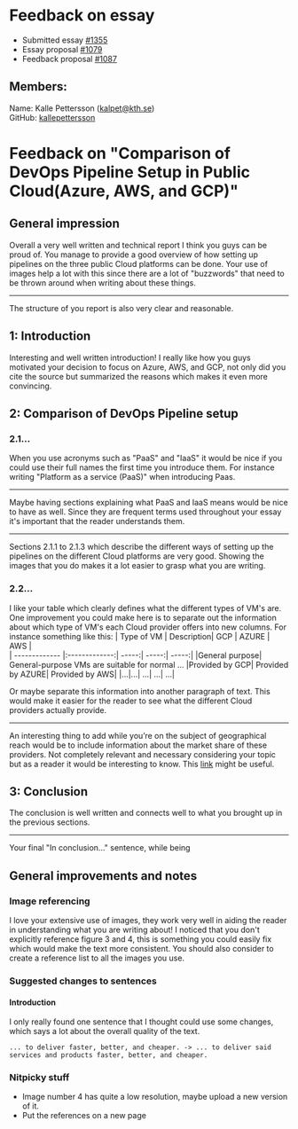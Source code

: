 # Feedback on essay 
* Submitted essay [#1355](https://github.com/KTH/devops-course/pull/1355)
* Essay proposal [#1079](https://github.com/KTH/devops-course/pull/1079)
* Feedback proposal [#1087](https://github.com/KTH/devops-course/pull/1087)


## Members:

Name: Kalle Pettersson (kalpet@kth.se)  
GitHub: [kallepettersson](https://github.com/kallepettersson)


# Feedback on "Comparison of DevOps Pipeline Setup in Public Cloud(Azure, AWS, and GCP)"

## General impression 
Overall a very well written and technical report I think you guys can be proud of. You manage to provide a good overview of how setting up pipelines on the three public Cloud platforms can be done. Your use of images help a lot with this since there are a lot of "buzzwords" that need to be thrown around when writing about these things.

---
The structure of you report is also very clear and reasonable.

## 1: Introduction 
Interesting and well written introduction! I really like how you guys motivated your decision to focus on Azure, AWS, and GCP, not only did you cite the source but summarized the reasons which makes it even more convincing.

## 2: Comparison of DevOps Pipeline setup

### 2.1...
When you use acronyms such as "PaaS" and "IaaS" it would be nice if you could use their full names the first time you introduce them. For instance writing "Platform as a service (PaaS)" when introducing Paas.

---
Maybe having sections explaining what PaaS and IaaS means would be nice to have as well. Since they are frequent terms used throughout your essay it's important that the reader understands them.

---
Sections 2.1.1 to 2.1.3 which describe the different ways of setting up the pipelines on the different Cloud platforms are very good. Showing the images that you do makes it a lot easier to grasp what you are writing.

### 2.2...
I like your table which clearly defines what the different types of VM's are. One improvement you could make here is to separate out the information about which type of VM's each Cloud provider offers into new columns. For instance something like this:
| Type of VM        |  Description| GCP           | AZURE  |  AWS  |  
| ------------- |:-------------:| -----:| -----:| -----:|
|General purpose| General-purpose VMs are suitable for normal ... |Provided by GCP| Provided by AZURE| Provided by AWS|
|...|...| ...| ...| ...| 

Or maybe separate this information into another paragraph of text. This would make it easier for the reader to see what the different Cloud providers actually provide.

---

An interesting thing to add while you’re on the subject of geographical reach would be to include information about the market share of these providers. Not completely relevant and necessary considering your topic but as a reader it would be interesting to know. This [link](https://www.parkmycloud.com/blog/aws-vs-azure-vs-google-cloud-market-share/) might be useful.

## 3: Conclusion
The conclusion is well written and connects well to what you brought up in the previous sections.

---
Your final "In conclusion..." sentence, while being 

## General improvements and notes 

### Image referencing
I love your extensive use of images, they work very well in aiding the reader in understanding what you are writing about! I noticed that you don't explicitly reference figure 3 and 4, this is something you could easily fix which would make the text more consistent. You should also consider to create a reference list to all the images you use. 

### Suggested changes to sentences
#### Introduction
I only really found one sentence that I thought could use some changes, which says a lot about the overall quality of the text.
```
... to deliver faster, better, and cheaper. -> ... to deliver said services and products faster, better, and cheaper.
```

### Nitpicky stuff
* Image number 4 has quite a low resolution, maybe upload a new version of it.
* Put the references on a new page
